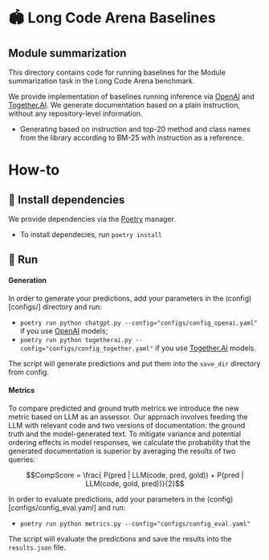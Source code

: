 # 🏟️ Long Code Arena Baselines
## Module summarization

This directory contains code for running baselines for the Module summarization task in the Long Code Arena benchmark.

We provide implementation of baselines running inference via [OpenAI](https://platform.openai.com/docs/overview) and [Together.AI](https://www.together.ai/).
We generate documentation based on a plain instruction, without any repository-level information.
* Generating based on instruction and top-20 method and class names from the library according to BM-25 with instruction as a reference.

# How-to

## 💾 Install dependencies

We provide dependencies via the [Poetry](https://python-poetry.org/docs/) manager. 

* To install dependecies, run `poetry install`

## 🚀 Run 

#### Generation

In order to generate your predictions, add your parameters in the (config)[configs/] directory and run: 

* `poetry run python chatgpt.py --config="configs/config_openai.yaml"` if you use [OpenAI](https://platform.openai.com/docs/overview) models;
* `poetry run python togetherai.py --config="configs/config_together.yaml"` if you use [Together.AI](https://www.together.ai/) models.

The script will generate predictions and put them into the `save_dir` directory from config.

#### Metrics 

To compare predicted and ground truth metrics we introduce the new metric based on LLM as an assessor. Our approach involves feeding the LLM with relevant code and two versions of documentation: the ground truth and the model-generated text. To mitigate variance and potential ordering effects in model responses, we calculate the probability that the generated documentation is superior by averaging the results of two queries:

```math
CompScore = \frac{ P(pred | LLM(code, pred, gold)) + P(pred | LLM(code, gold, pred))}{2}
```

In order to evaluate predictions, add your parameters in the (config)[configs/config_eval.yaml] and run:
* `poetry run python metrics.py --config="configs/config_eval.yaml"`

The script will evaluate the predictions and save the results into the `results.json` file.
